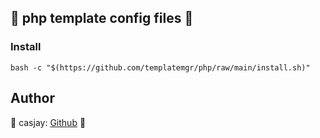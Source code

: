 ## 👋 php template config files 🚀  

### Install
  
```shell
bash -c "$(https://github.com/templatemgr/php/raw/main/install.sh)"
```
  
## Author  

🤖 casjay: [Github](https://github.com/casjay) 🤖  
